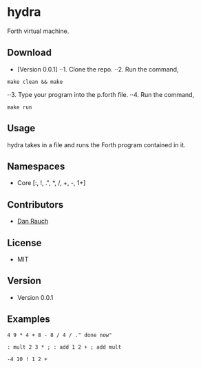 hydra
======
Forth virtual machine.

## Download
* [Version 0.0.1] 
⋅⋅1. Clone the repo.
⋅⋅2. Run the command,
```
make clean && make
```
⋅⋅3. Type your program into the p.forth file.
⋅⋅4. Run the command,
```
make run
```

## Usage
hydra takes in a file and runs the Forth program contained in it.

## Namespaces
* Core [:, !, .", *, /, +, -, 1+]

## Contributors
* [Dan Rauch](https://github.com/danjrauch)

## License 
* MIT

## Version 
* Version 0.0.1

## Examples

```
4 9 * 4 + 8 - 8 / 4 / ." done now"
```

```
: mult 2 3 * ; : add 1 2 + ; add mult
```

```
-4 10 ! 1 2 +
```